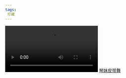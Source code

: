 ```yaml
---
tags:
 珍藏
---
```

![点击观看丰满女子](https://jy365.github.io/sp/琴妹皮带舞.MP4)
[琴妹皮带舞](https://v.douyin.com/iMJvDsM9/)
